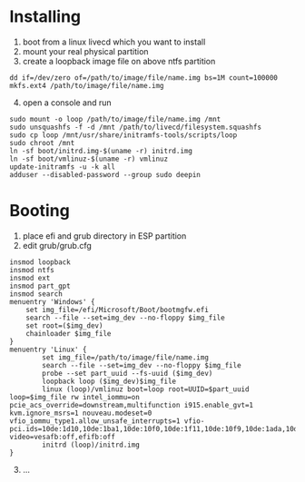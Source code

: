 # Installing
1) boot from a linux livecd which you want to install
2) mount your real physical partition
3) create a loopback image file on above ntfs partition
```
dd if=/dev/zero of=/path/to/image/file/name.img bs=1M count=100000
mkfs.ext4 /path/to/image/file/name.img
```
4) open a console and run
```
sudo mount -o loop /path/to/image/file/name.img /mnt
sudo unsquashfs -f -d /mnt /path/to/livecd/filesystem.squashfs
sudo cp loop /mnt/usr/share/initramfs-tools/scripts/loop
sudo chroot /mnt
ln -sf boot/initrd.img-$(uname -r) initrd.img
ln -sf boot/vmlinuz-$(uname -r) vmlinuz
update-initramfs -u -k all
adduser --disabled-password --group sudo deepin
```

# Booting
1) place efi and grub directory in ESP partition
2) edit grub/grub.cfg
```
insmod loopback
insmod ntfs
insmod ext
insmod part_gpt
insmod search
menuentry 'Windows' {
	set img_file=/efi/Microsoft/Boot/bootmgfw.efi
	search --file --set=img_dev --no-floppy $img_file
	set root=($img_dev)
	chainloader $img_file
}
menuentry 'Linux' {
        set img_file=/path/to/image/file/name.img
        search --file --set=img_dev --no-floppy $img_file
        probe --set part_uuid --fs-uuid ($img_dev)
        loopback loop ($img_dev)$img_file
        linux (loop)/vmlinuz boot=loop root=UUID=$part_uuid loop=$img_file rw intel_iommu=on pcie_acs_override=downstream,multifunction i915.enable_gvt=1 kvm.ignore_msrs=1 nouveau.modeset=0 vfio_iommu_type1.allow_unsafe_interrupts=1 vfio-pci.ids=10de:1d10,10de:1ba1,10de:10f0,10de:1f11,10de:10f9,10de:1ada,10de:1adb video=vesafb:off,efifb:off
        initrd (loop)/initrd.img
}
```
3) ...
